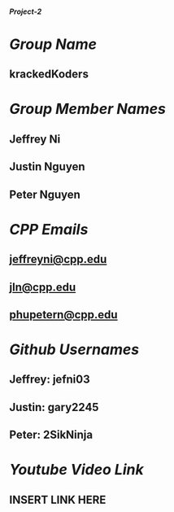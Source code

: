 #### *Project-2*
# _Group Name_
## krackedKoders
##
##
##
# _Group Member Names_
## Jeffrey Ni
## Justin Nguyen
## Peter Nguyen
##
##
##
# _CPP Emails_
## jeffreyni@cpp.edu
## jln@cpp.edu
## phupetern@cpp.edu
##
##
##
# _Github Usernames_
## Jeffrey: jefni03
## Justin: gary2245
## Peter: 2SikNinja
##
##
##
# _Youtube Video Link_
## INSERT LINK HERE
##
##
##
